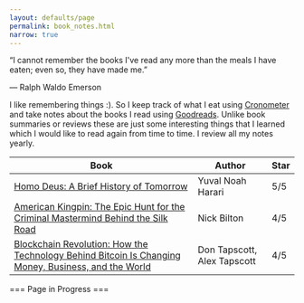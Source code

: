 ```yaml
---
layout: defaults/page
permalink: book_notes.html
narrow: true
---
```


“I cannot remember the books I've read any more than the meals I have eaten; even so, they have made me.”  

― Ralph Waldo Emerson

I like remembering things :).
So I keep track of what I eat using <a href="https://cronometer.com/">Cronometer</a> and take notes about the books I read using <a href="https://www.goodreads.com/review/list/44243874-goktug-yilmaz?order=d&shelf=read&sort=date_read">Goodreads</a>. Unlike book summaries or reviews these are just some interesting things that I learned which I would like to read again from time to time. I review all my notes yearly.


| Book        | Author           | Star |
| ------------- | ------------- | ------------- |
<a href="https://www.goodreads.com/review/show/2391652869">Homo Deus: A Brief History of Tomorrow</a>|Yuval Noah Harari|5/5
<a href="https://www.goodreads.com/review/show/2262566722">American Kingpin: The Epic Hunt for the Criminal Mastermind Behind the Silk Road|Nick Bilton|4/5
<a href="https://www.goodreads.com/review/show/2262566290">Blockchain Revolution: How the Technology Behind Bitcoin Is Changing Money, Business, and the World</a>|Don Tapscott,  Alex Tapscott|4/5

=== Page in Progress ===

